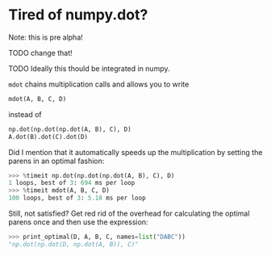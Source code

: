 # Tired of numpy.dot?

Note: this is pre alpha!

TODO change that!

TODO Ideally this thould be integrated in numpy.

`mdot` chains multiplication calls and allows you to write
```python
mdot(A, B, C, D)
```
instead of
```python
np.dot(np.dot(np.dot(A, B), C), D)
A.dot(B).dot(C).dot(D)
```

Did I mention that it automatically speeds up the multiplication by setting the
parens in an optimal fashion:
```python
>>> %timeit np.dot(np.dot(np.dot(A, B), C), D)
1 loops, best of 3: 694 ms per loop
>>> %timeit mdot(A, B, C, D)
100 loops, best of 3: 5.18 ms per loop
```

Still, not satisfied? Get red rid of the overhead for calculating the optimal
parens once and then use the expression:
```python
>>> print_optimal(D, A, B, C, names=list("DABC"))
"np.dot(np.dot(D, np.dot(A, B)), C)"
```
